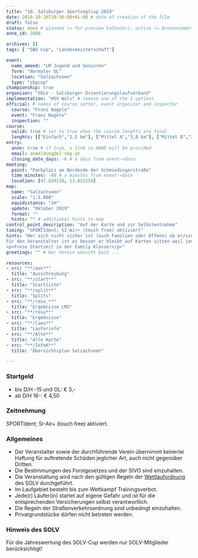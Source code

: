 ```yaml
---
title: "10. Salzburger Sportvoglcup 2019"
date: 2019-10-26T10:30:00+01:00 # date of creation of the file
draft: false
status: done # planned (= for preview Calendar), active (= Announcement...), done (=Results...)
anne_id: 2680

archives: []
tags: [ "SBG Cup", "Landesmeisterschaft"]

event:
  name_amend: "LM Jugend und Senioren"
  form: "Normaler OL"
  location: "Salzachseen"
  type: "sbgcup"
championship: true
organiser: "SOLV - Salzburger Orientierungslaufverband"
implementation: "HSV Wals" # remove one of the 3 options
official: # names of course setter, event organizer and inspector
  course: "Franz Nagele"
  event: "Franz Nagele"
  inspection: ""
course:
  valid: true # set to true when the course lenghts are final
  lenghts: [["Einfach","2,5 km"], ["Mittel A","3,8 km"], ["Mittel B","3,1 km"], ["Lang","5,3 km"], ["Family","1,4 km"]]
entry:
  anne: true # if true, a link to ANNE will be provided
  email: anmeldung@ol-sbg.at
  closing_date_days: -6 # x days from event->date
meeting:
  point: "Parkplatz am Nordende der Schmiedingerstraße"
  time_minutes: -60 # x minutes from event->date
  location: [47.839230, 13.013150]
map:
  name: "Salzachseen"
  scale: "1:5.000"
  equidistance: "2m"
  update: "Oktober 2019"
  format: ""
  hints: "" # additional hints to map
control_point_description: "Auf der Karte und zur Selbstentnahme"
timing: "SPORTIdent; SI-Air+ (touch free) aktiviert"
hints: "Wer sich nicht sicher ist (auch Familien oder Offene) ob er/sie teilnehmen kann/will, auf jeden Fall anmelden!
Für den Veranstalter ist es besser er bleibt auf Karten sitzen weil jemand nicht kommt, als er hat zu wenig Karten weil Teilnehmer kommen die sich nicht zeitgerecht angemeldet haben!
<p>Freie Startzeit in der Family Klasse!</p>"
greetings: "" # Der Verein wünscht Euch ...

resources:
- src: "**/aus**"
  title: "Ausschreibung"
- src: "**/start**"
  title: "Startliste"
- src: "**/split**"
  title: "Splits"
- src: "**/resu_**"
  title: "Ergebnisse LMS"
- src: "**/resu**"
  title: "Ergebnisse"
- src: "**/laeu**"
  title: "Läuferinfo"
- src: "**/Alte**"
  title: "Alte Karte"
- src: "**/InfoK**"
  title: "Übersichtsplan Salzachseen"

---
```


### Startgeld

- bis D/H -15 und OL: € 3,-
- ab D/H 16-: € 4,50

### Zeitnehmung

SPORTIdent; SI-Air+ (touch free) aktiviert.

### Allgemeines

- Der Veranstalter sowie der durchführende Verein übernimmt keinerlei Haftung für auftretende Schäden jeglicher Art, auch nicht gegenüber Dritten.
- Die Bestimmungen des Forstgesetzes und der StVO sind einzuhalten.
- Die Veranstaltung wird nach den gültigen Regeln der [Wettlaufordnung](../../wettlaufordnung) des SOLV durchgeführt.
- Im Laufgebiet besteht bis zum Wettkampf Trainingsverbot.
- Jede\(r) Läufer(in) startet auf eigene Gefahr und ist für die entsprechenden Versicherungen selbst verantwortlich.
- Die Regeln der Straßenverkehrsordnung sind unbedingt einzuhalten.
- Privatgrundstücke dürfen nicht betreten werden.

### Hinweis des SOLV

Für die Jahreswertung des SOLV-Cup werden nur SOLV-Mitglieder berücksichtigt!

